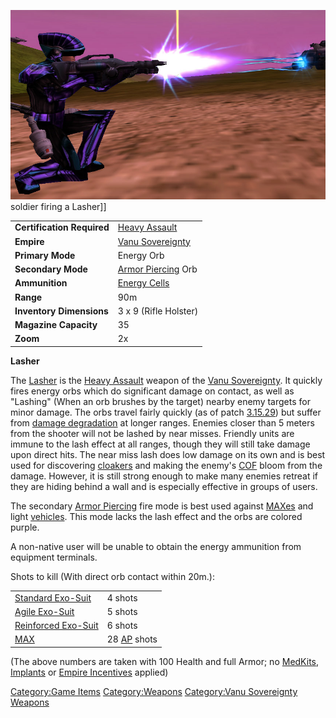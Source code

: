![](images/Lasher.jpg "fig:Lasher.jpg") soldier firing a Lasher\]\]

|                            |                                                    |
| -------------------------- | -------------------------------------------------- |
| **Certification Required** | [Heavy Assault](Heavy_Assault.md)       |
| **Empire**                 | [Vanu Sovereignty](Vanu_Sovereignty.md) |
| **Primary Mode**           | Energy Orb                                         |
| **Secondary Mode**         | [Armor Piercing](Armor_Piercing.md) Orb |
| **Ammunition**             | [Energy Cells](Energy_Cell.md)          |
| **Range**                  | 90m                                                |
| **Inventory Dimensions**   | 3 x 9 (Rifle Holster)                              |
| **Magazine Capacity**      | 35                                                 |
| **Zoom**                   | 2x                                                 |

**Lasher**

The [Lasher](Lasher.md) is the [Heavy
Assault](Heavy_Assault.md) weapon of the [Vanu
Sovereignty](Vanu_Sovereignty.md). It quickly fires energy orbs
which do significant damage on contact, as well as "Lashing" (When an
orb brushes by the target) nearby enemy targets for minor damage. The
orbs travel fairly quickly (as of patch [3.15.29](3.md.15.29))
but suffer from [damage degradation](Damage_Degradation.md) at
longer ranges. Enemies closer than 5 meters from the shooter will not be
lashed by near misses. Friendly units are immune to the lash effect at
all ranges, though they will still take damage upon direct hits. The
near miss lash does low damage on its own and is best used for
discovering [cloakers](cloaker.md) and making the enemy's
[COF](COF.md) bloom from the damage. However, it is still strong
enough to make many enemies retreat if they are hiding behind a wall and
is especially effective in groups of users.

The secondary [Armor Piercing](Armor_Piercing.md) fire mode is
best used against [MAXes](MAX.md) and light
[vehicles](vehicle.md). This mode lacks the lash effect and the
orbs are colored purple.

A non-native user will be unable to obtain the energy ammunition from
equipment terminals.

Shots to kill (With direct orb contact within 20m.):

|                                                          |                                             |
| -------------------------------------------------------- | ------------------------------------------- |
| [Standard Exo-Suit](Standard_Exo-Suit.md)     | 4 shots                                     |
| [Agile Exo-Suit](Agile_Exo-Suit.md)           | 5 shots                                     |
| [Reinforced Exo-Suit](Reinforced_Exo-Suit.md) | 6 shots                                     |
| [MAX](MAX.md)                                 | 28 [AP](Armor_Piercing.md) shots |

(The above numbers are taken with 100 Health and full Armor; no
[MedKits](MedKit.md), [Implants](Implants.md) or [Empire
Incentives](Empire_Incentives.md) applied)

[Category:Game Items](Category:Game_Items.md)
[Category:Weapons](Category:Weapons.md) [Category:Vanu
Sovereignty Weapons](Category:Vanu_Sovereignty_Weapons.md)
